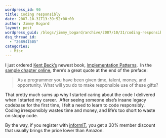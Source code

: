 ```yaml
---
wordpress_id: 90
title: Coding responsibly
date: 2007-10-31T13:39:52+00:00
author: Jimmy Bogard
layout: post
wordpress_guid: /blogs/jimmy_bogard/archive/2007/10/31/coding-responsibly.aspx
dsq_thread_id:
  - "268941505"
categories:
  - Misc
---
```

I just ordered [Kent Beck&#8217;s](http://www.threeriversinstitute.org/) newest book, [Implementation Patterns](http://www.informit.com/store/product.aspx?isbn=0321413091).&nbsp; In the [sample chapter online](http://www.informit.com/content/images/9780321413093/samplechapter/BeckCh_0321413091.pdf), there&#8217;s a great quote at the end of the preface:

> As a programmer you have been given time, talent, money, and opportunity. What will you do to make responsible use of these gifts?

That pretty much sums up why I started caring about the code I delivered when I started my career.&nbsp; After seeing someone else&#8217;s insane legacy codebase for the first time, I felt a need to learn to code responsibly.&nbsp; Coding irresponsibly wastes time and money, and life&#8217;s too short to waste on sloppy code.

By the way, if you register with [informIT](http://www.informit.com/), you get a 30% member discount that usually brings the price lower than Amazon.
